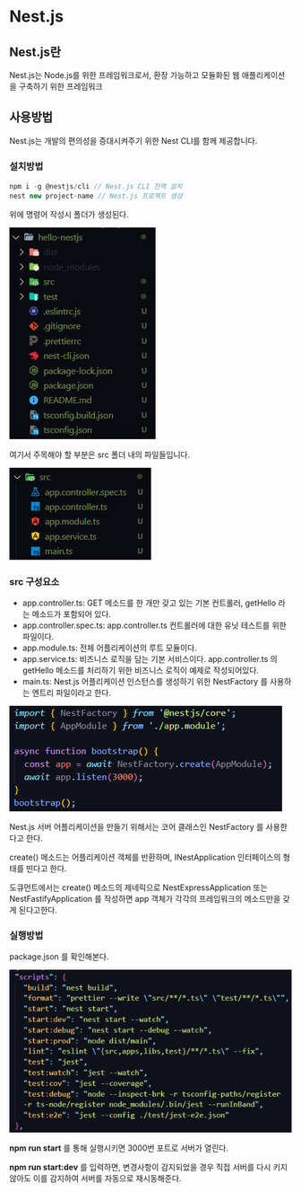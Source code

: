 # Nest.js

## Nest.js란
Nest.js는 Node.js를 위한 프레임워크로서, 환장 가능하고 모듈화된 웹 애플리케이션을 구축하기 위한 프레임워크

## 사용방법
Nest.js는 개발의 편의성을 증대시켜주기 위한 Nest CLI를 함께 제공합니다.

### 설치방법
```js
npm i -g @nestjs/cli // Nest.js CLI 전역 설치
nest new project-name // Nest.js 프로젝트 생성
```

위에 명령어 작성시 폴더가 생성된다. <br>

<img src="../IMG/install.png">

여기서 주목해야 할 부분은 src 폴더 내의 파일들입니다. <br>

<img src="../IMG/src.png">

### src 구성요소
- app.controller.ts: GET 메소드를 한 개만 갖고 있는 기본 컨트롤러, getHello 라는 메소드가 포함되어 있다.
- app.controller.spec.ts: app.controller.ts 컨트롤러에 대한 유닛 테스트를 위한 파일이다.
- app.module.ts: 전체 어플리케이션의 루트 모듈이다.
- app.service.ts: 비즈니스 로직을 담는 기본 서비스이다. app.controller.ts 의 getHello 메소드를 처리하기 위한 비즈니스 로직이 예제로 작성되어있다.
- main.ts: Nest.js 어플리케이션 인스턴스를 생성하기 위한 NestFactory 를 사용하는 엔트리 파일이라고 한다.

<img src="../IMG/main.ts.png"> <br>

Nest.js 서버 어플리케이션을 만들기 위해서는 코어 클래스인 NestFactory 를 사용한다고 한다.

create() 메소드는 어플리케이션 객체를 반환하며, INestApplication 인터페이스의 형태를 띤다고 한다.

도큐먼트에서는 create() 메소드의 제네릭으로 NestExpressApplication 또는 NestFastifyApplication 를 작성하면 app 객체가 각각의 
프레임워크의 메소드만을 갖게 된다고한다.

### 실행방법

package.json 를 확인해본다.

<img src="../IMG/package.js.png">

**npm run start** 를 통해 실행시키면 3000번 포트로 서버가 열린다.

**npm run start:dev** 를 입력하면, 변경사항이 감지되었을 경우 직접 서버를 다시 키지 않아도 이를 감지하여 서버를 자동으로 재시동해준다.
